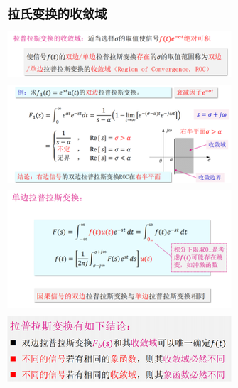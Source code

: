 # 拉氏变换的收敛域

![Alt text](image-402.png)

![Alt text](image-99.png)

![Alt text](image-100.png)

![Alt text](image-102.png)
